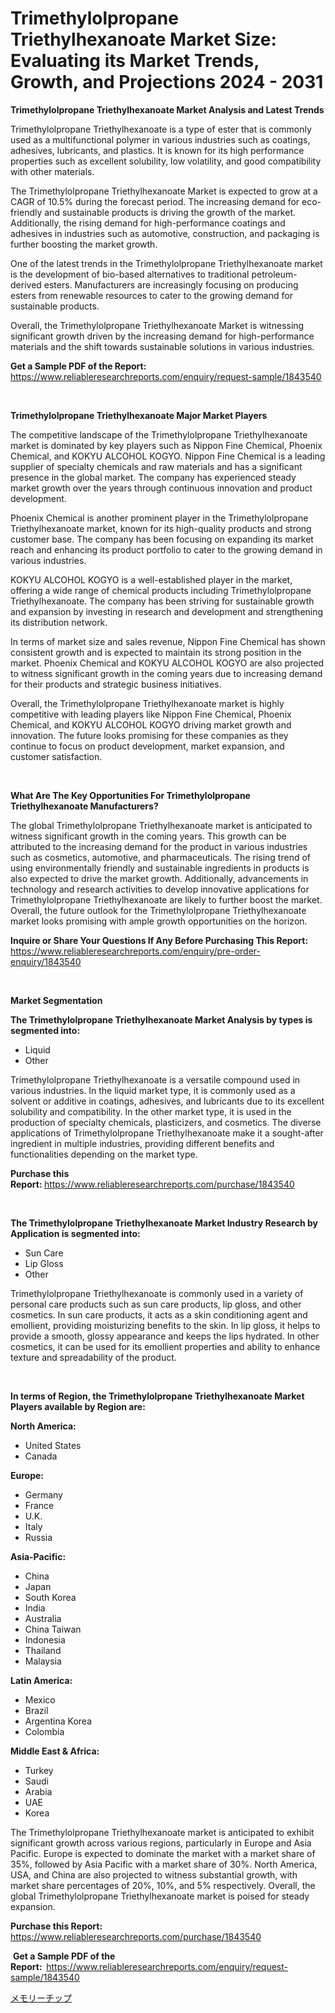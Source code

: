 <p><h1>Trimethylolpropane Triethylhexanoate Market Size: Evaluating its Market Trends, Growth, and Projections 2024 - 2031</h1></p><p><strong>Trimethylolpropane Triethylhexanoate Market Analysis and Latest Trends</strong></p>
<p><p>Trimethylolpropane Triethylhexanoate is a type of ester that is commonly used as a multifunctional polymer in various industries such as coatings, adhesives, lubricants, and plastics. It is known for its high performance properties such as excellent solubility, low volatility, and good compatibility with other materials.</p><p>The Trimethylolpropane Triethylhexanoate Market is expected to grow at a CAGR of 10.5% during the forecast period. The increasing demand for eco-friendly and sustainable products is driving the growth of the market. Additionally, the rising demand for high-performance coatings and adhesives in industries such as automotive, construction, and packaging is further boosting the market growth.</p><p>One of the latest trends in the Trimethylolpropane Triethylhexanoate market is the development of bio-based alternatives to traditional petroleum-derived esters. Manufacturers are increasingly focusing on producing esters from renewable resources to cater to the growing demand for sustainable products.</p><p>Overall, the Trimethylolpropane Triethylhexanoate Market is witnessing significant growth driven by the increasing demand for high-performance materials and the shift towards sustainable solutions in various industries.</p></p>
<p><strong>Get a Sample PDF of the Report:&nbsp;</strong> <a href="https://www.reliableresearchreports.com/enquiry/request-sample/1843540">https://www.reliableresearchreports.com/enquiry/request-sample/1843540</a></p>
<p>&nbsp;</p>
<p><strong>Trimethylolpropane Triethylhexanoate Major Market Players</strong></p>
<p><p>The competitive landscape of the Trimethylolpropane Triethylhexanoate market is dominated by key players such as Nippon Fine Chemical, Phoenix Chemical, and KOKYU ALCOHOL KOGYO. Nippon Fine Chemical is a leading supplier of specialty chemicals and raw materials and has a significant presence in the global market. The company has experienced steady market growth over the years through continuous innovation and product development.</p><p>Phoenix Chemical is another prominent player in the Trimethylolpropane Triethylhexanoate market, known for its high-quality products and strong customer base. The company has been focusing on expanding its market reach and enhancing its product portfolio to cater to the growing demand in various industries.</p><p>KOKYU ALCOHOL KOGYO is a well-established player in the market, offering a wide range of chemical products including Trimethylolpropane Triethylhexanoate. The company has been striving for sustainable growth and expansion by investing in research and development and strengthening its distribution network.</p><p>In terms of market size and sales revenue, Nippon Fine Chemical has shown consistent growth and is expected to maintain its strong position in the market. Phoenix Chemical and KOKYU ALCOHOL KOGYO are also projected to witness significant growth in the coming years due to increasing demand for their products and strategic business initiatives.</p><p>Overall, the Trimethylolpropane Triethylhexanoate market is highly competitive with leading players like Nippon Fine Chemical, Phoenix Chemical, and KOKYU ALCOHOL KOGYO driving market growth and innovation. The future looks promising for these companies as they continue to focus on product development, market expansion, and customer satisfaction.</p></p>
<p>&nbsp;</p>
<p><strong>What Are The Key Opportunities For Trimethylolpropane Triethylhexanoate Manufacturers?</strong></p>
<p><p>The global Trimethylolpropane Triethylhexanoate market is anticipated to witness significant growth in the coming years. This growth can be attributed to the increasing demand for the product in various industries such as cosmetics, automotive, and pharmaceuticals. The rising trend of using environmentally friendly and sustainable ingredients in products is also expected to drive the market growth. Additionally, advancements in technology and research activities to develop innovative applications for Trimethylolpropane Triethylhexanoate are likely to further boost the market. Overall, the future outlook for the Trimethylolpropane Triethylhexanoate market looks promising with ample growth opportunities on the horizon.</p></p>
<p><strong>Inquire or Share Your Questions If Any Before Purchasing This Report:</strong> <a href="https://www.reliableresearchreports.com/enquiry/pre-order-enquiry/1843540">https://www.reliableresearchreports.com/enquiry/pre-order-enquiry/1843540</a></p>
<p>&nbsp;</p>
<p><strong>Market Segmentation</strong></p>
<p><strong>The Trimethylolpropane Triethylhexanoate Market Analysis by types is segmented into:</strong></p>
<p><ul><li>Liquid</li><li>Other</li></ul></p>
<p><p>Trimethylolpropane Triethylhexanoate is a versatile compound used in various industries. In the liquid market type, it is commonly used as a solvent or additive in coatings, adhesives, and lubricants due to its excellent solubility and compatibility. In the other market type, it is used in the production of specialty chemicals, plasticizers, and cosmetics. The diverse applications of Trimethylolpropane Triethylhexanoate make it a sought-after ingredient in multiple industries, providing different benefits and functionalities depending on the market type.</p></p>
<p><strong>Purchase this Report:&nbsp;</strong><a href="https://www.reliableresearchreports.com/purchase/1843540">https://www.reliableresearchreports.com/purchase/1843540</a></p>
<p>&nbsp;</p>
<p><strong>The Trimethylolpropane Triethylhexanoate Market Industry Research by Application is segmented into:</strong></p>
<p><ul><li>Sun Care</li><li>Lip Gloss</li><li>Other</li></ul></p>
<p><p>Trimethylolpropane Triethylhexanoate is commonly used in a variety of personal care products such as sun care products, lip gloss, and other cosmetics. In sun care products, it acts as a skin conditioning agent and emollient, providing moisturizing benefits to the skin. In lip gloss, it helps to provide a smooth, glossy appearance and keeps the lips hydrated. In other cosmetics, it can be used for its emollient properties and ability to enhance texture and spreadability of the product.</p></p>
<p>&nbsp;</p>
<p><strong>In terms of Region, the Trimethylolpropane Triethylhexanoate Market Players available by Region are:</strong></p>
<p>
    <p> <strong> North America: </strong>
        <ul>
            <li>United States</li>
            <li>Canada</li>
        </ul>
        </p> 
    <p> <strong> Europe: </strong>
        <ul>
            <li>Germany</li>
            <li>France</li>
            <li>U.K.</li>
            <li>Italy</li>
            <li>Russia</li>
        </ul>
        </p> 
    <p> <strong> Asia-Pacific: </strong>
        <ul>
            <li>China</li>
            <li>Japan</li>
            <li>South Korea</li>
            <li>India</li>
            <li>Australia</li>
            <li>China Taiwan</li>
            <li>Indonesia</li>
            <li>Thailand</li>
            <li>Malaysia</li>
        </ul>
        </p> 
    <p> <strong> Latin America: </strong>
        <ul>
            <li>Mexico</li>
            <li>Brazil</li>
            <li>Argentina Korea</li>
            <li>Colombia</li>
        </ul>
        </p> 
    <p> <strong> Middle East & Africa: </strong>
        <ul>
            <li>Turkey</li>
            <li>Saudi</li>
            <li>Arabia</li>
            <li>UAE</li>
            <li>Korea</li>
        </ul>
    </p>
    </p>
<p><p>The Trimethylolpropane Triethylhexanoate market is anticipated to exhibit significant growth across various regions, particularly in Europe and Asia Pacific. Europe is expected to dominate the market with a market share of 35%, followed by Asia Pacific with a market share of 30%. North America, USA, and China are also projected to witness substantial growth, with market share percentages of 20%, 10%, and 5% respectively. Overall, the global Trimethylolpropane Triethylhexanoate market is poised for steady expansion.</p></p>
<p><strong>Purchase this Report: </strong><a href="https://www.reliableresearchreports.com/purchase/1843540">https://www.reliableresearchreports.com/purchase/1843540</a></p>
<p>&nbsp;<strong>Get a Sample PDF of the Report:&nbsp;&nbsp;</strong><a href="https://www.reliableresearchreports.com/enquiry/request-sample/1843540">https://www.reliableresearchreports.com/enquiry/request-sample/1843540</a></p>
<p><strong></strong></p>
<p><p><a href="https://github.com/sghwr779811674/Market-Research-Report-List-1/blob/main/2579235194000.md">メモリーチップ</a></p></p>